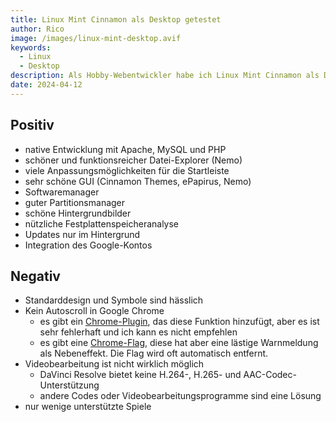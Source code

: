 ```yaml
---
title: Linux Mint Cinnamon als Desktop getestet
author: Rico
image: /images/linux-mint-desktop.avif
keywords:
  - Linux
  - Desktop
description: Als Hobby-Webentwickler habe ich Linux Mint Cinnamon als Desktop getestet. Hier liste ich meine positiven Erfahrungen und Probleme auf.
date: 2024-04-12
---
```


## Positiv

- native Entwicklung mit Apache, MySQL und PHP
- schöner und funktionsreicher Datei-Explorer (Nemo)
- viele Anpassungsmöglichkeiten für die Startleiste
- sehr schöne GUI (Cinnamon Themes, ePapirus, Nemo)
- Softwaremanager
- guter Partitionsmanager
- schöne Hintergrundbilder
- nützliche Festplattenspeicheranalyse
- Updates nur im Hintergrund
- Integration des Google-Kontos

## Negativ

- Standarddesign und Symbole sind hässlich
- Kein Autoscroll in Google Chrome
  - es gibt ein [Chrome-Plugin](https://chromewebstore.google.com/detail/autoscroll/occjjkgifpmdgodlplnacmkejpdionan?hl=de), das diese Funktion hinzufügt, aber es ist sehr fehlerhaft und ich kann es nicht empfehlen
  - es gibt eine [Chrome-Flag](https://medium.com/@1nikolas/linux-enable-middle-mouse-button-scrolling-on-chrome-ium-and-electron-apps-discord-etc-ab2d0a213505), diese hat aber eine lästige Warnmeldung als Nebeneffekt. Die Flag wird oft automatisch entfernt.
- Videobearbeitung ist nicht wirklich möglich
  - DaVinci Resolve bietet keine H.264-, H.265- und AAC-Codec-Unterstützung
  - andere Codes oder Videobearbeitungsprogramme sind eine Lösung
- nur wenige unterstützte Spiele
